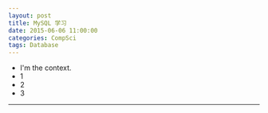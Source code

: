 ```yaml
---
layout: post
title: MySQL 学习
date: 2015-06-06 11:00:00
categories: CompSci
tags: Database
---
```


- I'm the context.
- 1
- 2
- 3


---

